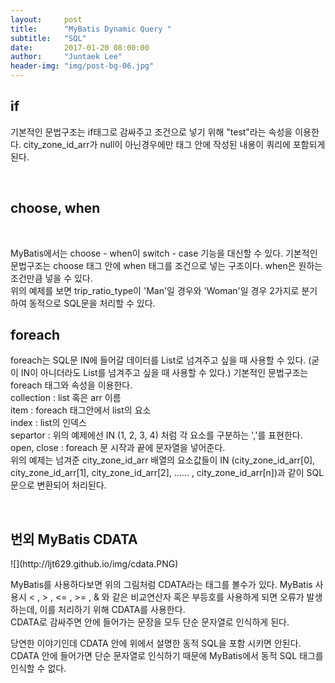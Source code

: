 ```yaml
---
layout:     post
title:      "MyBatis Dynamic Query "
subtitle:   "SQL"
date:       2017-01-20 08:00:00
author:     "Juntaek Lee"
header-img: "img/post-bg-06.jpg"
---
```


<h2 class="section-heading">if</h2>



<p>
 기본적인 문법구조는 if태그로 감싸주고 조건으로 넣기 위해 "test"라는 속성을 이용한다.
city_zone_id_arr가 null이 아닌경우에만 <if> 태그 안에 작성된 내용이 쿼리에 포함되게 된다.
</p>
<br>

<h2 class="section-heading">choose, when</h2>

<br>
<p>
 MyBatis에서는 choose - when이 switch - case 기능을 대신할 수 있다. 기본적인 문법구조는 choose 태그 안에 when 태그를 조건으로 넣는 구조이다. when은 원하는 조건만큼 넣을 수 있다. <br>
위의 예제를 보면 trip_ratio_type이 'Man'일 경우와 'Woman'일 경우 2가지로 분기하여 동적으로 SQL문을 처리할 수 있다.
</p>


<h2 class="section-heading">foreach</h2>


<p>
 foreach는 SQL문 IN에 들어갈 데이터를 List로 넘겨주고 싶을 때 사용할 수 있다. (굳이 IN이 아니더라도 List를 넘겨주고 싶을 때 사용할 수 있다.) 기본적인 문법구조는 foreach 태그와 속성을 이용한다. <br>
collection : list 혹은 arr 이름 <br>
item : foreach 태그안에서 list의 요소 <br>
index : list의 인덱스 <br>
separtor : 위의 예제에선 IN (1, 2, 3, 4) 처럼 각 요소를 구분하는 ','를 표현한다. <br>
open, close : foreach 문 시작과 끝에 문자열을 넣어준다. <br>
위의 예제는 넘겨준 city_zone_id_arr 배열의 요소값들이 IN (city_zone_id_arr[0], city_zone_id_arr[1], city_zone_id_arr[2], ...... , city_zone_id_arr[n])과 같이 SQL문으로 변환되어 처리된다.
</p>
<br>

<h2 class="section-heading">번외 MyBatis CDATA</h2>
![](http://ljt629.github.io/img/cdata.PNG)
<p>
MyBatis를 사용하다보면 위의 그림처럼 CDATA라는 태그를 볼수가 있다. MyBatis 사용시 < , > , <= , >= , & 와 같은 비교연산자 혹은 부등호를 사용하게 되면 오류가 발생하는데, 이를 처리하기 위해 CDATA를 사용한다. <br>
CDATA로 감싸주면 안에 들어가는 문장을 모두 단순 문자열로 인식하게 된다. <br>

<p>
당연한 이야기인데 CDATA 안에 위에서 설명한 동적 SQL을 포함 시키면 안된다. CDATA 안에 들어가면 단순 문자열로 인식하기 때문에 MyBatis에서 동적 SQL 태그를 인식할 수 없다. 
</P
</p>